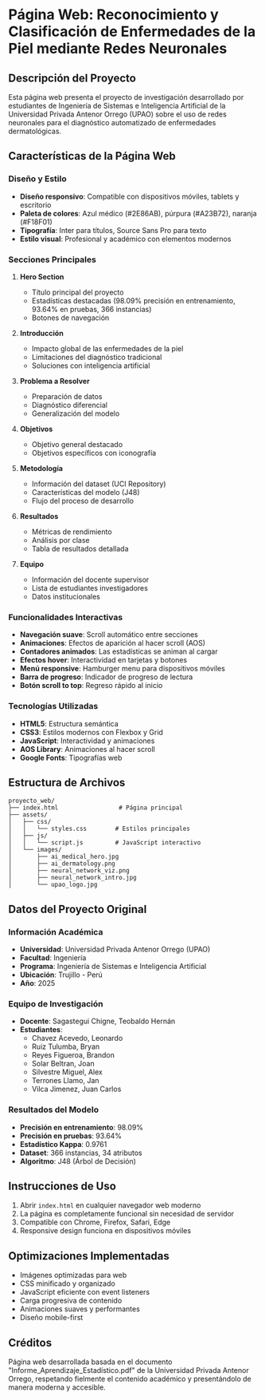# Página Web: Reconocimiento y Clasificación de Enfermedades de la Piel mediante Redes Neuronales

## Descripción del Proyecto

Esta página web presenta el proyecto de investigación desarrollado por estudiantes de Ingeniería de Sistemas e Inteligencia Artificial de la Universidad Privada Antenor Orrego (UPAO) sobre el uso de redes neuronales para el diagnóstico automatizado de enfermedades dermatológicas.

## Características de la Página Web

### Diseño y Estilo
- **Diseño responsivo**: Compatible con dispositivos móviles, tablets y escritorio
- **Paleta de colores**: Azul médico (#2E86AB), púrpura (#A23B72), naranja (#F18F01)
- **Tipografía**: Inter para títulos, Source Sans Pro para texto
- **Estilo visual**: Profesional y académico con elementos modernos

### Secciones Principales

1. **Hero Section**
   - Título principal del proyecto
   - Estadísticas destacadas (98.09% precisión en entrenamiento, 93.64% en pruebas, 366 instancias)
   - Botones de navegación

2. **Introducción**
   - Impacto global de las enfermedades de la piel
   - Limitaciones del diagnóstico tradicional
   - Soluciones con inteligencia artificial

3. **Problema a Resolver**
   - Preparación de datos
   - Diagnóstico diferencial
   - Generalización del modelo

4. **Objetivos**
   - Objetivo general destacado
   - Objetivos específicos con iconografía

5. **Metodología**
   - Información del dataset (UCI Repository)
   - Características del modelo (J48)
   - Flujo del proceso de desarrollo

6. **Resultados**
   - Métricas de rendimiento
   - Análisis por clase
   - Tabla de resultados detallada

7. **Equipo**
   - Información del docente supervisor
   - Lista de estudiantes investigadores
   - Datos institucionales

### Funcionalidades Interactivas

- **Navegación suave**: Scroll automático entre secciones
- **Animaciones**: Efectos de aparición al hacer scroll (AOS)
- **Contadores animados**: Las estadísticas se animan al cargar
- **Efectos hover**: Interactividad en tarjetas y botones
- **Menú responsive**: Hamburger menu para dispositivos móviles
- **Barra de progreso**: Indicador de progreso de lectura
- **Botón scroll to top**: Regreso rápido al inicio

### Tecnologías Utilizadas

- **HTML5**: Estructura semántica
- **CSS3**: Estilos modernos con Flexbox y Grid
- **JavaScript**: Interactividad y animaciones
- **AOS Library**: Animaciones al hacer scroll
- **Google Fonts**: Tipografías web

## Estructura de Archivos

```
proyecto_web/
├── index.html                 # Página principal
├── assets/
│   ├── css/
│   │   └── styles.css        # Estilos principales
│   ├── js/
│   │   └── script.js         # JavaScript interactivo
│   └── images/
│       ├── ai_medical_hero.jpg
│       ├── ai_dermatology.png
│       ├── neural_network_viz.png
│       ├── neural_network_intro.jpg
│       └── upao_logo.jpg
```

## Datos del Proyecto Original

### Información Académica
- **Universidad**: Universidad Privada Antenor Orrego (UPAO)
- **Facultad**: Ingeniería
- **Programa**: Ingeniería de Sistemas e Inteligencia Artificial
- **Ubicación**: Trujillo - Perú
- **Año**: 2025

### Equipo de Investigación
- **Docente**: Sagastegui Chigne, Teobaldo Hernán
- **Estudiantes**:
  - Chavez Acevedo, Leonardo
  - Ruiz Tulumba, Bryan
  - Reyes Figueroa, Brandon
  - Solar Beltran, Joan
  - Silvestre Miguel, Alex
  - Terrones Llamo, Jan
  - Vilca Jimenez, Juan Carlos

### Resultados del Modelo
- **Precisión en entrenamiento**: 98.09%
- **Precisión en pruebas**: 93.64%
- **Estadístico Kappa**: 0.9761
- **Dataset**: 366 instancias, 34 atributos
- **Algoritmo**: J48 (Árbol de Decisión)

## Instrucciones de Uso

1. Abrir `index.html` en cualquier navegador web moderno
2. La página es completamente funcional sin necesidad de servidor
3. Compatible con Chrome, Firefox, Safari, Edge
4. Responsive design funciona en dispositivos móviles

## Optimizaciones Implementadas

- Imágenes optimizadas para web
- CSS minificado y organizado
- JavaScript eficiente con event listeners
- Carga progresiva de contenido
- Animaciones suaves y performantes
- Diseño mobile-first

## Créditos

Página web desarrollada basada en el documento "Informe_Aprendizaje_Estadístico.pdf" de la Universidad Privada Antenor Orrego, respetando fielmente el contenido académico y presentándolo de manera moderna y accesible.

